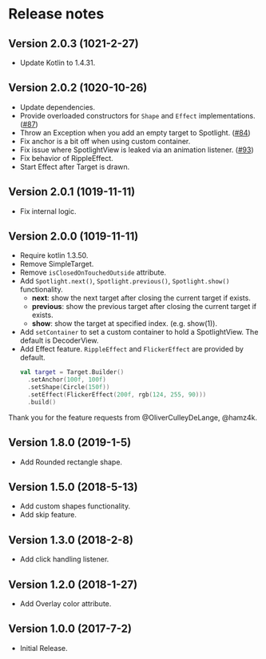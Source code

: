 Release notes
==========

Version 2.0.3 **(1021-2-27)**
----------------------------
 - Update Kotlin to 1.4.31.

Version 2.0.2 **(1020-10-26)**
----------------------------
 - Update dependencies.
 - Provide overloaded constructors for `Shape` and `Effect` implementations. ([#87](https://github.com/TakuSemba/Spotlight/issues/87))
 - Throw an Exception when you add an empty target to Spotlight. ([#84](https://github.com/TakuSemba/Spotlight/issues/84))
 - Fix anchor is a bit off when using custom container.
 - Fix issue where SpotlightView is leaked via an animation listener. ([#93](https://github.com/TakuSemba/Spotlight/issues/93))
 - Fix behavior of RippleEffect.
 - Start Effect after Target is drawn.

Version 2.0.1 **(1019-11-11)**
----------------------------
 - Fix internal logic.

Version 2.0.0 **(1019-11-11)**
----------------------------
 - Require kotlin 1.3.50.
 - Remove SimpleTarget.
 - Remove `isClosedOnTouchedOutside` attribute.
 - Add `Spotlight.next()`, `Spotlight.previous()`, `Spotlight.show()` functionality.
   - **next**: show the next target after closing the current target if exists.
   - **previous**: show the previous target after closing the current target if exists.
   - **show**: show the target at specified index. (e.g. show(1)).
 - Add `setContainer` to set a custom container to hold a SpotlightView. The default is DecoderView.
 - Add Effect feature. `RippleEffect` and `FlickerEffect` are provided by default.
   ```kt
   val target = Target.Builder()
     .setAnchor(100f, 100f)
     .setShape(Circle(150f))
     .setEffect(FlickerEffect(200f, rgb(124, 255, 90)))
     .build()
   ```

Thank you for the feature requests from @OliverCulleyDeLange, @hamz4k.

Version 1.8.0 **(2019-1-5)**
----------------------------
 - Add Rounded rectangle shape.

Version 1.5.0 **(2018-5-13)**
----------------------------
 - Add custom shapes functionality.
 - Add skip feature.

Version 1.3.0 **(2018-2-8)**
----------------------------
 - Add click handling listener.

Version 1.2.0 **(2018-1-27)**
----------------------------
 - Add Overlay color attribute.

Version 1.0.0 **(2017-7-2)**
----------------------------
 - Initial Release.